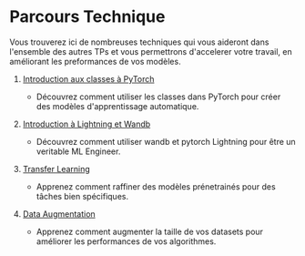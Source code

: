# Parcours Technique

Vous trouverez ici de nombreuses techniques qui vous aideront dans l'ensemble des autres TPs
et vous permettrons d'accelerer votre travail, en améliorant les preformances de vos modèles.

1. [Introduction aux classes à PyTorch](./TP1_Classe)
   - Découvrez comment utiliser les classes dans PyTorch pour créer des modèles d'apprentissage automatique.

2. [Introduction à Lightning et Wandb](./TP2_PytorchLightning)
   - Découvrez comment utiliser wandb et pytorch Lightning pour être un veritable ML Engineer.

3. [Transfer Learning](./TP3_TransferLearning)
   - Apprenez comment raffiner des modèles prénetrainés pour des tâches bien spécifiques.

4. [Data Augmentation](./TP4_Data_Augmentation)
   - Apprenez comment augmenter la taille de vos datasets pour améliorer les performances de vos algorithmes.
